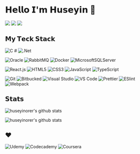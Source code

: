 # 𝗛𝗲𝗹𝗹𝗼 𝗜'𝗺 𝗛𝘂𝘀𝗲𝘆𝗶𝗻 :wave:

[![](https://img.shields.io/badge/-@orerhuseyn-%231DA1F2?style=flat-square&logo=twitter&logoColor=ffffff)](https://twitter.com/orerhuseyn)
[![](https://img.shields.io/badge/-@huseyinorer-%23181717?style=flat-square&logo=github)](https://github.com/huseyinorer)
[![](https://img.shields.io/badge/linkedin-%230077B5.svg?style=flat-square&logo=linkedin&logoColor=white)](https://www.linkedin.com/in/huseyinorer/)

## 𝗠𝘆 𝗧𝗲𝗰𝗸 𝗦𝘁𝗮𝗰𝗸

![C #](https://img.shields.io/badge/c%23-%23239120.svg?style=for-the-badge&logo=c-sharp&logoColor=white)
![.Net](https://img.shields.io/badge/.NET-5C2D91?style=for-the-badge&logo=.net&logoColor=white)


![Oracle](https://img.shields.io/badge/Oracle-F80000?style=flat-square&logo=Oracle&logoColor=white)
![RabbitMQ](https://img.shields.io/badge/Rabbitmq-FF6600?style=flat-square&logo=rabbitmq&logoColor=white)
![Docker](https://img.shields.io/badge/docker-%230db7ed.svg?style=flat-square&logo=docker&logoColor=white)
![MicrosoftSQLServer](https://img.shields.io/badge/Microsoft%20SQL%20Server-CC2927?style=flat-square&logo=microsoft%20sql%20server&logoColor=white)


![React.js](https://img.shields.io/badge/-React.js-%23282C34?style=flat-square&logo=react)
![HTML5](https://img.shields.io/badge/-HTML5-%23E44D27?style=flat-square&logo=html5&logoColor=ffffff)
![CSS3](https://img.shields.io/badge/-CSS3-%231572B6?style=flat-square&logo=css3)
![JavaScript](https://img.shields.io/badge/-JavaScript-%23F7DF1C?style=flat-square&logo=javascript&logoColor=000000&labelColor=%23F7DF1C&color=%23FFCE5A)
![TypeScript](https://img.shields.io/badge/-TypeScript-007ACC?style=flat-square&logo=typescript&logoColor=white)


![Git](https://img.shields.io/badge/-Git-%23F05032?style=flat-square&logo=git&logoColor=%23ffffff) 
![Bitbucked](https://img.shields.io/badge/Bitbucket-0747a6?style=flat-square&logo=bitbucket&logoColor=white)
![Visual Studio](https://img.shields.io/badge/Visual_Studio-5C2D91?style=flat-square&logo=visual%20studio&logoColor=white)
![VS Code](https://img.shields.io/badge/-VSCode-%23007ACC?style=flat-square&logo=visual-studio-code)
![Prettier](https://img.shields.io/badge/-Prettier-%23F7B93E?style=flat-square&logo=prettier&logoColor=ffffff)
![ESlint](https://img.shields.io/badge/-ESLint-%234B32C3?style=flat-square&logo=eslint)
![Webpack](https://img.shields.io/badge/-Webpack-%232C3A42?style=flat-square&logo=webpack)


## 𝗦𝘁𝗮𝘁𝘀

![huseyinorer's github stats](https://github-readme-stats.vercel.app/api?username=huseyinorer&show_icons=true&theme=dracula)


![huseyinorer's github stats](https://github-readme-stats.vercel.app/api/top-langs/?username=huseyinorer&theme=blue-green)


## ❤️
![Udemy](https://img.shields.io/badge/Udemy-EC5252?style=for-the-badge&logo=Udemy&logoColor=white)
![Codecademy](https://img.shields.io/badge/Codecademy-FFF0E5?style=for-the-badge&logo=codecademy&logoColor=303347)
![Coursera](https://img.shields.io/badge/Coursera-0056D2?style=for-the-badge&logo=Coursera&logoColor=white)
